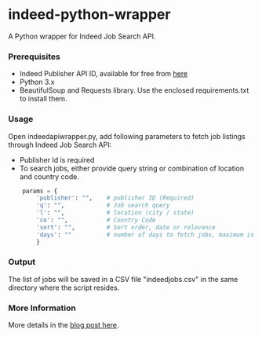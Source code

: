 # indeed-python-wrapper
A Python wrapper for Indeed Job Search API. 

### Prerequisites

- Indeed Publisher API ID, available for free from [here](https://ads.indeed.com/jobroll/xmlfeed?target=_blank)
- Python 3.x
- BeautifulSoup and Requests library. Use the enclosed requirements.txt to install them.


### Usage

Open indeedapiwrapper.py, add following parameters to fetch job listings through Indeed Job Search API:
- Publisher Id is required
- To search jobs, either provide query string or combination of location and country code.

```python
    params = {
        'publisher': "",    # publisher ID (Required)
        'q': "",            # Job search query
        'l': "",            # location (city / state)
        'co': "",           # Country Code
        'sort': "",         # Sort order, date or relevance
        'days': ""          # number of days to fetch jobs, maximum is 7 days
        }   
```

### Output

The list of jobs will be saved in a CSV file "indeedjobs.csv" in the same directory where the script resides.

### More Information
More details in the [blog post here](http://www.kashifaziz.me/indeed-api-python-wrapper.html/).
